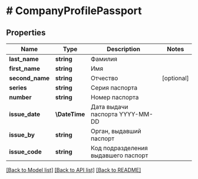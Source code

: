 # # CompanyProfilePassport

## Properties

Name | Type | Description | Notes
------------ | ------------- | ------------- | -------------
**last_name** | **string** | Фамилия |
**first_name** | **string** | Имя |
**second_name** | **string** | Отчество | [optional]
**series** | **string** | Серия паспорта |
**number** | **string** | Номер паспорта |
**issue_date** | **\DateTime** | Дата выдачи паспорта YYYY-MM-DD |
**issue_by** | **string** | Орган, выдавший паспорт |
**issue_code** | **string** | Код подразделения выдавшего паспорт |

[[Back to Model list]](../../README.md#models) [[Back to API list]](../../README.md#endpoints) [[Back to README]](../../README.md)
